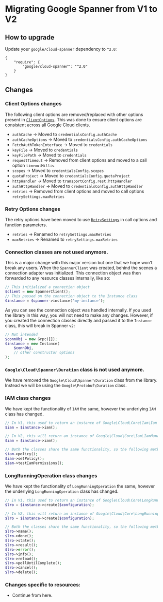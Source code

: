 # Migrating Google Spanner from V1 to V2

## How to upgrade

Update your `google/cloud-spanner` dependency to `^2.0`:

```
{
    "require": {
        "google/cloud-spanner": "^2.0"
    }
}
```

## Changes

### Client Options changes

The following client options are removed/replaced with other options present in
[`ClientOptions`][ClientOptions]. This was done to ensure client options are consistent across all
Google Cloud clients.

- `authCache` -> Moved to `credentialsConfig.authCache`
- `authCacheOptions` -> Moved to `credentialsConfig.authCacheOptions`
- `FetchAuthTokenInterface` -> Moved to `credentials`
- `keyFile` -> Moved to `credentials`
- `keyFilePath` -> Moved to `credentials`
- `requestTimeout` -> Removed from client options and moved to a call option `timeoutMillis`
- `scopes` -> Moved to `credentialsConfig.scopes`
- `quotaProject` -> Moved to `credentialsConfig.quotaProject`
- `httpHandler` -> Moved to `transportConfig.rest.httpHandler`
- `authHttpHandler` -> Moved to `credentialsConfig.authHttpHandler`
- `retries` -> Removed from client options and moved to call options `retrySettings.maxRetries`

### Retry Options changes

The retry options have been moved to use [`RetrySettings`][RetrySettings] in call options
and function parameters.

- `retries` -> Renamed to `retrySettings.maxRetries`
- `maxRetries` -> Renamed to `retrySettings.maxRetries`

[RetrySettings]: https://googleapis.github.io/gax-php/v1.26.1/Google/ApiCore/RetrySettings.html

[ClientOptions]: https://googleapis.github.io/gax-php/v1.26.1/Google/ApiCore/Options/ClientOptions.html

### Connection classes are not used anymore.

This is a major change with this major version but one that we hope won't break any users. When the
`SpannerClient` was created, behind the scenes a connection adapter was initialized.
This connection object was then forwarded to any resource classes internally,
like so:

```php
// This initialized a connection object
$client = new SpannerClient();
// This passed on the connection object to the Instance class
$instance = $spanner->instance('my-instance');
```

As you can see the connection object was handled internally. If you used the library in this way,
you will not need to make any changes. However, if you created the connection classes directly
and passed it to the `Instance` class, this will break in Spanner `v2`:

```php
// Not intended
$connObj = new Grpc([]);
$instance = new Instance(
    $connObj,
    // other constructor options
);
```

### `Google\Cloud\Spanner\Duration` class is not used anymore.
We have removed the `Google\Cloud\Spanner\Duration` class from the library. Instead we will be using the `Google\Protobuf\Duration` class.

### IAM class changes

We have kept the functionality of `IAM` the same, however the underlying `IAM` class has changed.
```php
// In V1, this used to return an instance of Google\Cloud\Core\Iam\Iam
$iam = $instance->iam();

// In V2, this will return an instance of Google\Cloud\Core\Iam\IamManager
$iam = $instance->iam();

// Both the classes share the same functionality, so the following methods will work for both versions.
$iam->policy();
$iam->setPolicy();
$iam->testIamPermissions();
```

### LongRunningOperation class changes

We have kept the functionality of `LongRunningOperation` the same,
however the underlying `LongRunningOperation` class has changed.
```php
// In V1, this used to return an instance of Google\Cloud\Core\LongRunning\LongRunningOperation.
$lro = $instance->create($configuration);

// In V2, this will return an instance of Google\Cloud\Core\LongRunning\LongRunningOperationManager.
$lro = $instance->create($configuration);

// Both the classes share the same functionality, so the following methods will work for both versions.
$lro->name();
$lro->done();
$lro->state();
$lro->result();
$lro->error();
$lro->info();
$lro->reload();
$lro->pollUntilComplete();
$lro->cancel();
$lro->delete();
```

### Changes specific to resources:
- Continue from here.